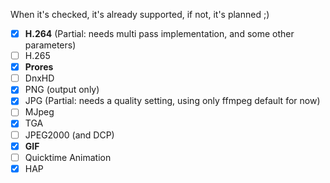 When it's checked, it's already supported, if not, it's planned ;)

- [x] __H.264__ (Partial: needs multi pass implementation, and some other parameters)
- [ ] H.265
- [x] __Prores__
- [ ] DnxHD
- [x] PNG (output only)
- [x] JPG (Partial: needs a quality setting, using only ffmpeg default for now)
- [ ] MJpeg
- [x] TGA
- [ ] JPEG2000 (and DCP)
- [x] __GIF__
- [ ] Quicktime Animation
- [x] HAP
